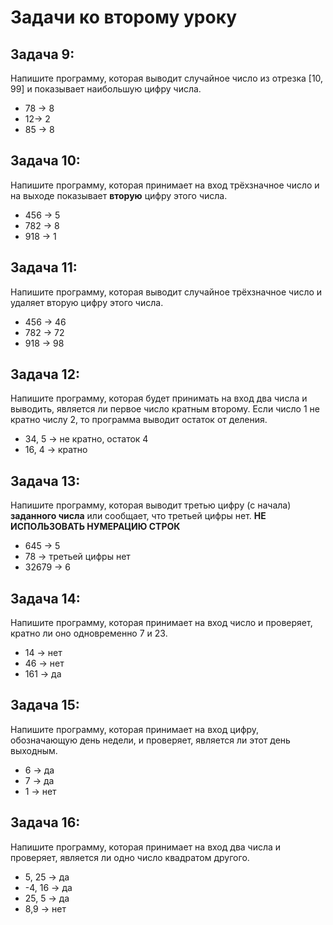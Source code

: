 # Задачи ко второму уроку

## **Задача 9:**
Напишите программу, которая выводит случайное число из отрезка [10, 99] и показывает наибольшую цифру числа.  
* 78 -> 8
* 12-> 2
* 85 -> 8

## **Задача 10:**
Напишите программу, которая принимает на вход трёхзначное число и на выходе показывает **вторую**
цифру этого числа.  
* 456 -> 5
* 782 -> 8
* 918 -> 1

## **Задача 11:**
Напишите программу, которая выводит случайное трёхзначное число и удаляет вторую цифру этого числа.  
* 456 -> 46
* 782 -> 72
* 918 -> 98

## **Задача 12:**
Напишите программу, которая будет принимать на вход два числа и выводить, является ли первое число кратным второму. Если число 1 не кратно числу 2, то программа выводит остаток от деления.  
* 34, 5 -> не кратно, остаток 4
* 16, 4 -> кратно

## **Задача 13:**
Напишите программу, которая выводит третью цифру (c начала) **заданного числа** или сообщает, что третьей цифры нет. **НЕ ИСПОЛЬЗОВАТЬ НУМЕРАЦИЮ СТРОК**  
* 645 -> 5
* 78 -> третьей цифры нет
* 32679 -> 6

## **Задача 14:**
Напишите программу, которая принимает на вход число и проверяет, кратно ли оно одновременно 7 и 23.  
* 14 -> нет
* 46 -> нет
* 161 -> да

## **Задача 15:**
Напишите программу, которая принимает на вход цифру, обозначающую день недели, и проверяет, является ли этот день выходным.  
* 6 -> да
* 7 -> да
* 1 -> нет

## **Задача 16:**
Напишите программу, которая принимает на вход два числа и проверяет, является ли одно число квадратом другого.  
* 5, 25  ->  да
* -4, 16  ->  да
* 25, 5  ->  да
* 8,9  ->  нет

